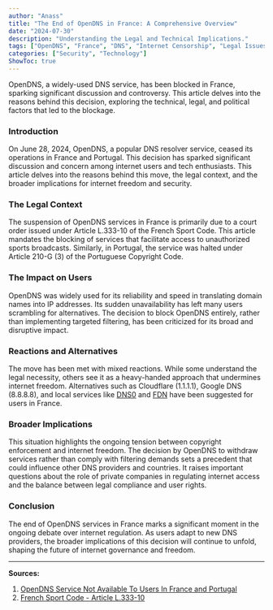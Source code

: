```yaml
---
author: "Anass"
title: "The End of OpenDNS in France: A Comprehensive Overview"
date: "2024-07-30"
description: "Understanding the Legal and Technical Implications."
tags: ["OpenDNS", "France", "DNS", "Internet Censorship", "Legal Issues"]
categories: ["Security", "Technology"]
ShowToc: true
---
```


OpenDNS, a widely-used DNS service, has been blocked in France, sparking significant discussion and controversy. This article delves into the reasons behind this decision, exploring the technical, legal, and political factors that led to the blockage.

<!--more-->

### Introduction

On June 28, 2024, OpenDNS, a popular DNS resolver service, ceased its operations in France and Portugal. This decision has sparked significant discussion and concern among internet users and tech enthusiasts. This article delves into the reasons behind this move, the legal context, and the broader implications for internet freedom and security.

### The Legal Context

The suspension of OpenDNS services in France is primarily due to a court order issued under Article L.333-10 of the French Sport Code. This article mandates the blocking of services that facilitate access to unauthorized sports broadcasts. Similarly, in Portugal, the service was halted under Article 210-G (3) of the Portuguese Copyright Code.

### The Impact on Users

OpenDNS was widely used for its reliability and speed in translating domain names into IP addresses. Its sudden unavailability has left many users scrambling for alternatives. The decision to block OpenDNS entirely, rather than implementing targeted filtering, has been criticized for its broad and disruptive impact.

### Reactions and Alternatives

The move has been met with mixed reactions. While some understand the legal necessity, others see it as a heavy-handed approach that undermines internet freedom. Alternatives such as Cloudflare (1.1.1.1), Google DNS (8.8.8.8), and local services like [DNS0](https://www.dns0.eu/) and [FDN](https://www.fdn.fr/) have been suggested for users in France.

### Broader Implications

This situation highlights the ongoing tension between copyright enforcement and internet freedom. The decision by OpenDNS to withdraw services rather than comply with filtering demands sets a precedent that could influence other DNS providers and countries. It raises important questions about the role of private companies in regulating internet access and the balance between legal compliance and user rights.

### Conclusion

The end of OpenDNS services in France marks a significant moment in the ongoing debate over internet regulation. As users adapt to new DNS providers, the broader implications of this decision will continue to unfold, shaping the future of internet governance and freedom.

---

**Sources:**

1. [OpenDNS Service Not Available To Users In France and Portugal](https://support.opendns.com/hc/en-us/articles/27951404269204-OpenDNS-Service-Not-Available-To-Users-In-France-and-Portugal)
2. [French Sport Code - Article L.333-10](https://www.legifrance.gouv.fr/codes/section_lc/LEGITEXT000006071318/LEGISCTA000044247627/#LEGISCTA000044247627)
